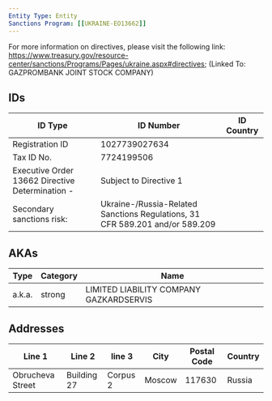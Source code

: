 ```yaml
---
Entity Type: Entity
Sanctions Program: [[UKRAINE-EO13662]]
---
```

For more information on directives, please visit the following link: https://www.treasury.gov/resource-center/sanctions/Programs/Pages/ukraine.aspx#directives; (Linked To: GAZPROMBANK JOINT STOCK COMPANY)

## IDs
| ID Type | ID Number | ID Country |
|---------|-----------|------------|
| Registration ID | 1027739027634 |  |
| Tax ID No. | 7724199506 |  |
| Executive Order 13662 Directive Determination - | Subject to Directive 1 |  |
| Secondary sanctions risk: | Ukraine-/Russia-Related Sanctions Regulations, 31 CFR 589.201 and/or 589.209 |  |


## AKAs
| Type | Category | Name      | 
|------|----------|-----------|
| a.k.a. | strong | LIMITED LIABILITY COMPANY GAZKARDSERVIS |


## Addresses
| Line 1 | Line 2 | line 3 | City | Postal Code| Country | 
|--------|--------|--------|------|------------|---------|
| Obrucheva Street | Building 27 | Corpus 2 | Moscow | 117630 | Russia |

